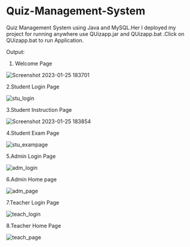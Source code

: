 # Quiz-Management-System
Quiz Management System using Java and MySQL.Her I deployed my project for running anywhere use QUizapp.jar and QUizapp.bat .Click on QUizapp.bat to run Application.

Output:

1. Welcome Page

![Screenshot 2023-01-25 183701](https://user-images.githubusercontent.com/100481110/214571767-019644f0-2f1d-4d49-90eb-1b199424ab98.png)

2.Student Login Page

![stu_login](https://user-images.githubusercontent.com/100481110/214571830-47a32d44-9fea-48ef-b8c9-46deab829f1c.png)

3.Student Instruction Page

![Screenshot 2023-01-25 183854](https://user-images.githubusercontent.com/100481110/214571891-38127b4d-ef49-4016-b47d-336e0feb9944.png)

4.Student Exam Page

![stu_exampage](https://user-images.githubusercontent.com/100481110/214571914-0ac9518a-2067-4079-9cb9-0793e23b1add.png)

5.Admin Login Page 

![adm_login](https://user-images.githubusercontent.com/100481110/214571940-fdbb9006-682a-4066-9d90-25b81a480d0a.png)

6.Admin Home page

![adm_page](https://user-images.githubusercontent.com/100481110/214571972-3a52388f-0eb8-418a-936a-133e91a8998e.png)

7.Teacher Login Page

![teach_login](https://user-images.githubusercontent.com/100481110/214572000-24bfd8d4-6aec-43ef-a4d0-89ed6cde0214.png)

8.Teacher Home Page

![teach_page](https://user-images.githubusercontent.com/100481110/214572045-843abe8b-7d56-479d-9848-0133bc5a44e7.png)
